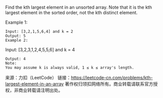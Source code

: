 Find the kth largest element in an unsorted array. Note that it is the kth largest element in the sorted order, not the kth distinct element.

Example 1:

    Input: [3,2,1,5,6,4] and k = 2
    Output: 5
    Example 2:

Input: [3,2,3,1,2,4,5,5,6] and k = 4

    Output: 4
    Note: 
    You may assume k is always valid, 1 ≤ k ≤ array's length.

来源：力扣（LeetCode）
链接：https://leetcode-cn.com/problems/kth-largest-element-in-an-array
著作权归领扣网络所有。商业转载请联系官方授权，非商业转载请注明出处。
